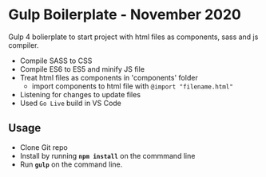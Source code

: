 # Gulp Boilerplate - November 2020

Gulp 4 bolierplate to start project with html files as components, sass and js compiler.

*   Compile SASS to CSS
*   Compile ES6 to ES5 and minify JS file
*   Treat html files as components in 'components' folder
    *   import components to html file with `@import "filename.html"`
*   Listening for changes to update files
*   Used `Go Live` build in VS Code

## Usage

*   Clone Git repo
*   Install by running **`npm install`** on the commmand line
*   Run **`gulp`** on the command line.

